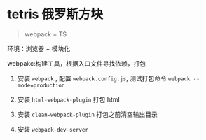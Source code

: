 # tetris 俄罗斯方块

> webpack + TS

环境：浏览器 + 模块化

webpakc:构建工具，根据入口文件寻找依赖，打包

1. 安装 `webpack` , 配置 `webpack.config.js`, 测试打包命令 `webpack --mode=production`

2. 安装 `html-webpack-plugin`  打包 html

3. 安装 `clean-webpack-plugin` 打包之前清空输出目录

4. 安装 `webpack-dev-server`

